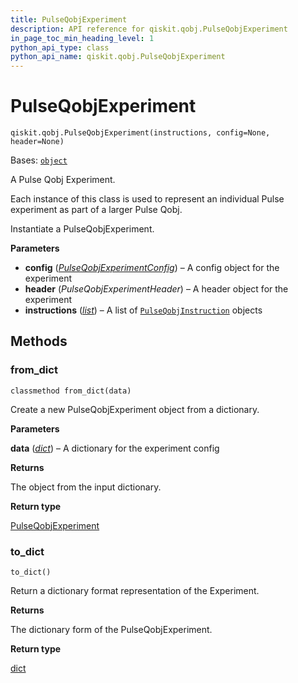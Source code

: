 ```yaml
---
title: PulseQobjExperiment
description: API reference for qiskit.qobj.PulseQobjExperiment
in_page_toc_min_heading_level: 1
python_api_type: class
python_api_name: qiskit.qobj.PulseQobjExperiment
---
```


# PulseQobjExperiment

<span id="qiskit.qobj.PulseQobjExperiment" />

`qiskit.qobj.PulseQobjExperiment(instructions, config=None, header=None)`

Bases: [`object`](https://docs.python.org/3/library/functions.html#object "(in Python v3.11)")

A Pulse Qobj Experiment.

Each instance of this class is used to represent an individual Pulse experiment as part of a larger Pulse Qobj.

Instantiate a PulseQobjExperiment.

**Parameters**

*   **config** ([*PulseQobjExperimentConfig*](qiskit.qobj.PulseQobjExperimentConfig "qiskit.qobj.PulseQobjExperimentConfig")) – A config object for the experiment
*   **header** (*PulseQobjExperimentHeader*) – A header object for the experiment
*   **instructions** ([*list*](https://docs.python.org/3/library/stdtypes.html#list "(in Python v3.11)")) – A list of [`PulseQobjInstruction`](qiskit.qobj.PulseQobjInstruction "qiskit.qobj.PulseQobjInstruction") objects

## Methods

### from\_dict

<span id="qiskit.qobj.PulseQobjExperiment.from_dict" />

`classmethod from_dict(data)`

Create a new PulseQobjExperiment object from a dictionary.

**Parameters**

**data** ([*dict*](https://docs.python.org/3/library/stdtypes.html#dict "(in Python v3.11)")) – A dictionary for the experiment config

**Returns**

The object from the input dictionary.

**Return type**

[PulseQobjExperiment](#qiskit.qobj.PulseQobjExperiment "qiskit.qobj.PulseQobjExperiment")

### to\_dict

<span id="qiskit.qobj.PulseQobjExperiment.to_dict" />

`to_dict()`

Return a dictionary format representation of the Experiment.

**Returns**

The dictionary form of the PulseQobjExperiment.

**Return type**

[dict](https://docs.python.org/3/library/stdtypes.html#dict "(in Python v3.11)")

